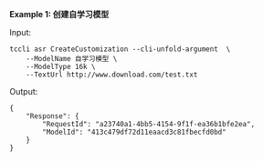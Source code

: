 **Example 1: 创建自学习模型**



Input: 

```
tccli asr CreateCustomization --cli-unfold-argument  \
    --ModelName 自学习模型 \
    --ModelType 16k \
    --TextUrl http://www.download.com/test.txt
```

Output: 
```
{
    "Response": {
        "RequestId": "a23740a1-4bb5-4154-9f1f-ea36b1bfe2ea",
        "ModelId": "413c479df72d11eaacd3c81fbecfd0bd"
    }
}
```

